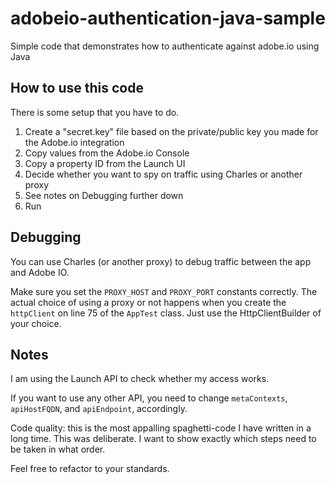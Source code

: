 # adobeio-authentication-java-sample

Simple code that demonstrates how to authenticate against adobe.io using Java

## How to use this code

There is some setup that you have to do.

1. Create a "secret.key" file based on the private/public key you made for the Adobe.io integration
2. Copy values from the Adobe.io Console
3. Copy a property ID from the Launch UI
4. Decide whether you want to spy on traffic using Charles or another proxy
5. See notes on Debugging further down
6. Run

## Debugging

You can use Charles (or another proxy) to debug traffic between the app and Adobe IO.

Make sure you set the `PROXY_HOST` and `PROXY_PORT` constants correctly. The actual choice of using a proxy or not happens when you create the `httpClient` on line 75 of the `AppTest` class. Just use the HttpClientBuilder of your choice.

## Notes

I am using the Launch API to check whether my access works.

If you want to use any other API, you need to change `metaContexts`, `apiHostFQDN`, and `apiEndpoint`, accordingly.

Code quality: this is the most appalling spaghetti-code I have written in a long time. This was deliberate. I want to show exactly which steps need to be taken in what order.

Feel free to refactor to your standards. 